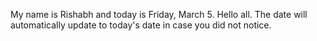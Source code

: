 My name is Rishabh and today is Friday, March 5. Hello all. The date will automatically update to today's date in case you did not notice.
